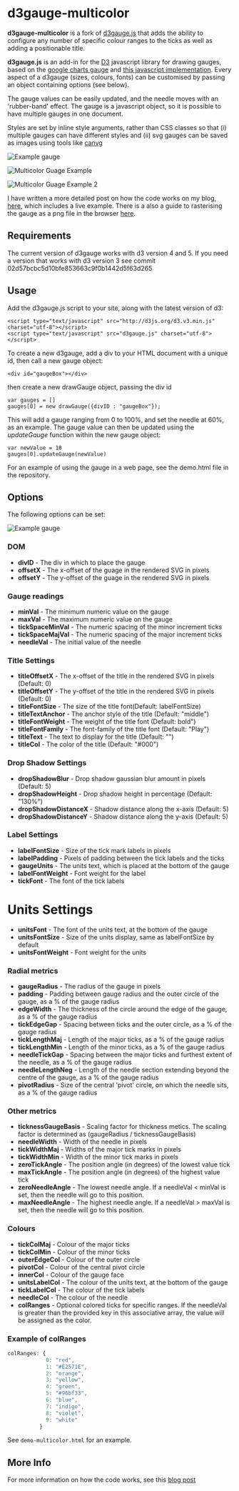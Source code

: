 # d3gauge-multicolor
**d3gauge-multicolor** is a fork of [d3gauge.js](https://github.com/oliverbinns/d3gauge) that adds the ability to configure any number of specific colour ranges to the ticks as well as adding a positionable title.

**d3gauge.js** is an add-in for the [D3](http://d3js.org) javascript library for drawing gauges, based on the [google charts gauge](https://developers.google.com/chart/interactive/docs/gallery/gauge) and [this javascript implementation](http://tomerdoron.blogspot.nl/2011/12/google-style-gauges-using-d3js.html). Every aspect of a d3gauge (sizes, colours, fonts) can be customised by passing an object containing options (see below).  



The gauge values can be easily updated, and the needle moves with an 'rubber-band' effect.  The gauge is a javascript object, so it is possible to have multiple gauges in one document.

Styles are set by inline style arguments, rather than CSS classes so that (i) multiple gauges can have different styles and (ii) svg gauges can be saved as images using tools like [canvg](https://github.com/gabelerner/canvg)

![Example gauge](https://github.com/oliverbinns/d3gauge/blob/master/docs/example.png "Original gauge")

![Multicolor Guage Example](https://github.com/thursby/d3gauge/blob/master/docs/example-multicolor.png "Multicolor Example 1")

![Multicolor Guage Example 2](https://github.com/thursby/d3gauge/blob/master/docs/example-multicolor-rainbowz.png "Multicolor Example 2")

I have written a more detailed post on how the code works on my blog, [here](http://oliverbinns.com/articles/D3js-gauge/), which includes a live example. There is a also a guide to rasterising the gauge as a png file in the browser [here](http://oliverbinns.com/articles/rasterising-SVG-in-the-browser/).

## Requirements
The current version of d3gauge works with d3 version 4 and 5.  If you need a version that works with d3 version 3 see commit 02d57bcbc5d10bfe853663c9f0b1442d5f63d265

## Usage
Add the d3gauge.js script to your site, along with the latest version of d3:
```
<script type="text/javascript" src="http://d3js.org/d3.v3.min.js" charset="utf-8"></script>
<script type="text/javascript" src="d3gauge.js" charset="utf-8"></script>
```

To create a new d3gauge, add a div to your HTML document with a unique id, then call a new gauge object:

```
<div id="gaugeBox"></div>
```

then create a new drawGauge object, passing the div id

```
var gauges = []
gauges[0] = new drawGauge({divID : "gaugeBox"}); 
```

This will add a gauge ranging from 0 to 100%, and set the needle at 60%, as an example.
The gauge value can then be updated using the _updateGauge_ function within the new gauge object:

```
var newValue = 10
gauges[0].updateGauge(newValue)
```

For an example of using the gauge in a web page, see the demo.html file in the repository.

## Options
The following options can be set:

![Example gauge](https://github.com/oliverbinns/d3gauge/blob/master/docs/exampleOverlay.png "Example gauge")

### DOM
* **divID** - The div in which to place the gauge
* **offsetX** - The x-offset of the guage in the rendered SVG in pixels
* **offsetY** - The y-offset of the guage in the rendered SVG in pixels
 
### Gauge readings
* **minVal** - The minimum numeric value on the gauge
* **maxVal** - The maximum numeric value on the gauge
* **tickSpaceMinVal** - The numeric spacing of the minor increment ticks
* **tickSpaceMajVal** - The numeric spacing of the major increment ticks
* **needleVal** - The initial value of the needle

### Title Settings
* **titleOffsetX** - The x-offset of the title in the rendered SVG in pixels (Default: 0)
* **titleOffsetY** - The y-offset of the title in the rendered SVG in pixels (Default: 0)
* **titleFontSize** - The size of the title font(Default: labelFontSize)
* **titleTextAnchor** - The anchor style of the title (Default: "middle")
* **titleFontWeight** - The weight of the title font (Default: bold")
* **titleFontFamily** - The font-family of the title font (Default: "Play")
* **titleText** - The text to display for the title (Default: "")
* **titleCol** - The color of the title (Default: "#000")

### Drop Shadow Settings
* **dropShadowBlur** - Drop shadow gaussian blur amount in pixels (Default: 5)
* **dropShadowHeight** - Drop shadow height in percentage (Default: "130%")
* **dropShadowDistanceX** - Shadow distance along the x-axis (Default: 5)
* **dropShadowDistanceY** - Shadow distance along the y-axis (Default: 5)

### Label Settings
* **labelFontSize** - Size of the tick mark labels in pixels
* **labelPadding** - Pixels of padding between the tick labels and the ticks
* **gaugeUnits** - The units text, which is placed at the bottom of the gauge
* **labelFontWeight** - Font weight for the label
* **tickFont** - The font of the tick labels

# Units Settings
* **unitsFont** - The font of the units text, at the bottom of the gauge
* **unitsFontSize** - Size of the units display, same as labelFontSize by default
* **unitsFontWeight** - Font weight for the units

### Radial metrics
* **gaugeRadius** - The radius of the gauge in pixels
* **padding** - Padding between gauge radius and the outer circle of the gauge, as a % of the gauge radius
* **edgeWidth** - The thickness of the circle around the edge of the gauge, as a % of the gauge radius
* **tickEdgeGap** - Spacing between ticks and the outer circle, as a % of the gauge radius
* **tickLengthMaj** - Length of the major ticks, as a % of the gauge radius
* **tickLengthMin** - Length of the minor ticks, as a % of the gauge radius
* **needleTickGap** - Spacing between the  major ticks and furthest extent of the needle, as a % of the gauge radius
* **needleLengthNeg** - Length of the needle section extending beyond the centre of the gauge, as a % of the gauge radius
* **pivotRadius** - Size of the central 'pivot' circle, on which the needle sits, as a % of the gauge radius

### Other metrics
* **ticknessGaugeBasis** - Scaling factor for thickness metics.  The scaling factor is determined as (gaugeRadius / ticknessGaugeBasis)
* **needleWidth** - Width of the needle in pixels
* **tickWidthMaj** - Widths of the major tick marks in pixels
* **tickWidthMin** - Width of the minor tick marks in pixels
* **zeroTickAngle** - The position angle (in degrees) of the lowest value tick
* **maxTickAngle** - The position angle (in degrees) of the highest value tick
* **zeroNeedleAngle** - The lowest needle angle.  If a needleVal < minVal is set, then the needle will go to this position.
* **maxNeedleAngle** - The highest needle angle.  If a needleVal > maxVal is set, then the needle will go to this position.

### Colours
* **tickColMaj** - Colour of the major ticks
* **tickColMin** - Colour of the minor ticks
* **outerEdgeCol** - Colour of the outer circle
* **pivotCol** - Colour of the central pivot circle
* **innerCol** - Colour of the gauge face
* **unitsLabelCol** - The colour of the units text, at the bottom of the gauge
* **tickLabelCol** - The colour of the tick labels
* **needleCol** - The colour of the needle
* **colRanges** - Optional colored ticks for specific ranges. If the needleVal 
   is greater than the provided key in this associative array, the 
   value will be assigned as the color.

### Example of colRanges
```javascript
colRanges: {
    		0: "red",
    		1: "#E2571E",
    		2: "orange",
    		3: "yellow",
    		4: "green",
    		5: "#96bf33",
    		6: "blue",
    		7: "indigo",
    		8: "violet",
    		9: "white"
    	  }
```
See ```demo-multicolor.html``` for an example.

## More Info
For more information on how the code works, see this [blog post](http://oliverbinns.com/articles/D3js-gauge/)
